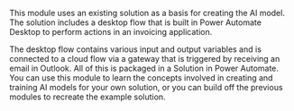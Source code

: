This module uses an existing solution as a basis for creating the AI model. The solution includes a desktop flow that is built in Power Automate Desktop to perform actions in an invoicing application.

The desktop flow contains various input and output variables and is connected to a cloud flow via a gateway that is triggered by receiving an email in Outlook. All of this is packaged in a Solution in Power Automate. You can use this module to learn the concepts involved in creating and training AI models for your own solution, or you can build off the previous modules to recreate the example solution.
